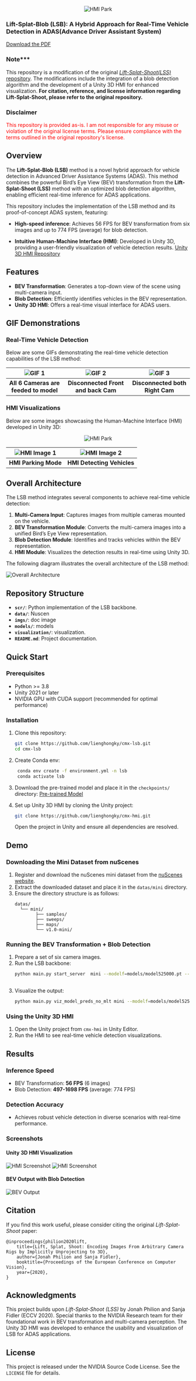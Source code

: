 <p align="center">
    <img src="./imgs/banner.png" alt="HMI Park">
</p>

### Lift-Splat-Blob (LSB): A Hybrid Approach for Real-Time Vehicle Detection in ADAS(Advance Driver Assistant System)
[Download the PDF](./imgs/LSB.pdf)

### Note***
This repository is a modification of the original [*Lift-Splat-Shoot(LSS)* repository](https://github.com/nv-tlabs/lift-splat-shoot). The modifications include the integration of a blob detection algorithm and the development of a Unity 3D HMI for enhanced visualization. **For citation, reference, and license information regarding Lift-Splat-Shoot, please refer to the original repository.**


### Disclaimer
<span style="color:red">This repository is provided as-is. I am not responsible for any misuse or violation of the original license terms. Please ensure compliance with the terms outlined in the original repository's license.</span>

## Overview
The **Lift-Splat-Blob (LSB)** method is a novel hybrid approach for vehicle detection in Advanced Driver Assistance Systems (ADAS). This method combines the powerful Bird’s Eye View (BEV) transformation from the **Lift-Splat-Shoot (LSS)** method with an optimized blob detection algorithm, enabling efficient real-time inference for ADAS applications.

This repository includes the implementation of the LSB method and its proof-of-concept ADAS system, featuring:
- **High-speed inference**: Achieves 56 FPS for BEV transformation from six images and up to 774 FPS (average) for blob detection.

- **Intuitive Human-Machine Interface (HMI)**: Developed in Unity 3D, providing a user-friendly visualization of vehicle detection results. [Unity 3D HMI Repository](https://github.com/lienghongky/cmx-hmi)

## Features
- **BEV Transformation**: Generates a top-down view of the scene using multi-camera input.
- **Blob Detection**: Efficiently identifies vehicles in the BEV representation.
- **Unity 3D HMI**: Offers a real-time visual interface for ADAS users.

## GIF Demonstrations

### Real-Time Vehicle Detection
Below are some GIFs demonstrating the real-time vehicle detection capabilities of the LSB method:

| ![GIF 1](./imgs/full_cams.gif)| ![GIF 2](./imgs/drop_front_back_cam.gif) | ![GIF 3](./imgs/drop_right_cams.gif)|
|:------------------------------:|:----------------------------------------:|:-----------------------------------:|
| **All 6 Cameras are feeded to model** | **Disconnected Front and back Cam** | **Disconnected both Right Cam** |

### HMI Visualizations
Below are some images showcasing the Human-Machine Interface (HMI) developed in Unity 3D:

<p align="center">
    <img src="./imgs/hmi-gif.gif" alt="HMI Park">
</p>

| ![HMI Image 1](./imgs/hmi-p.png) | ![HMI Image 2](./imgs/hmi-d4.png) |
|:-------------------------------------:|:-------------------------------------:|
| **HMI Parking Mode**               | **HMI Detecting Vehicles**               |


## Overall Architecture

The LSB method integrates several components to achieve real-time vehicle detection:

1. **Multi-Camera Input**: Captures images from multiple cameras mounted on the vehicle.
2. **BEV Transformation Module**: Converts the multi-camera images into a unified Bird’s Eye View representation.
3. **Blob Detection Module**: Identifies and tracks vehicles within the BEV representation.
4. **HMI Module**: Visualizes the detection results in real-time using Unity 3D.

The following diagram illustrates the overall architecture of the LSB method:

![Overall Architecture](./imgs/Overall.png)

## Repository Structure
- **`scr/`**: Python implementation of the LSB backbone.
- **`data/`**: Nuscen
- **`imgs/`**: doc image
- **`models/`**: models
- **`visualization/`**:  visualization.
- **`README.md`**: Project documentation.

## Quick Start
### Prerequisites
- Python >= 3.8
- Unity 2021 or later
- NVIDIA GPU with CUDA support (recommended for optimal performance)

### Installation
1. Clone this repository:
   ```bash
   git clone https://github.com/lienghongky/cmx-lsb.git
   cd cmx-lsb
   ```

2. Create Conda env:
   ```bash
    conda env create -f environment.yml -n lsb
    conda activate lsb
   ```

3. Download the pre-trained model and place it in the `checkpoints/` directory:
   [Pre-trained Model](https://drive.google.com/file/d/1bsUYveW_eOqa4lglryyGQNeC4fyQWvQQ/view?usp=sharing)

4. Set up Unity 3D HMI by cloning the Unity project:
   ```bash
   git clone https://github.com/lienghongky/cmx-hmi.git
   ```
   Open the project in Unity and ensure all dependencies are resolved.

## Demo
### Downloading the Mini Dataset from nuScenes
1. Register and download the nuScenes mini dataset from the [nuScenes website](https://www.nuscenes.org/download).
2. Extract the downloaded dataset and place it in the `datas/mini` directory.
3. Ensure the directory structure is as follows:
    ```
    datas/
      └── mini/
            ├── samples/
            ├── sweeps/
            ├── maps/
            └── v1.0-mini/
    ```
### Running the BEV Transformation + Blob Detection
1. Prepare a set of six camera images.
2. Run the LSB backbone:
   ```bash
   python main.py start_server  mini --modelf=models/model525000.pt --dataroot=datas --map_folder=datas/mini
 
   ```
3. Visualize the output:
   ```bash
   python main.py viz_model_preds_no_mlt mini --modelf=models/model525000.pt --dataroot=datas --map_folder=datas/mini
   ```

### Using the Unity 3D HMI
1. Open the Unity project from `cmx-hmi` in Unity Editor.
2. Run the HMI to see real-time vehicle detection visualizations.

## Results
### Inference Speed
- BEV Transformation: **56 FPS** (6 images)
- Blob Detection: **497-1698 FPS** (average: 774 FPS)

### Detection Accuracy
- Achieves robust vehicle detection in diverse scenarios with real-time performance.

### Screenshots
#### Unity 3D HMI Visualization
![HMI Screenshot](./imgs/hmi.png)
![HMI Screenshot](./imgs/hmi-cluster.png)

#### BEV Output with Blob Detection
![BEV Output](./imgs/output.gif)

## Citation
If you find this work useful, please consider citing the original *Lift-Splat-Shoot* paper:
```
@inproceedings{philion2020lift,
    title={Lift, Splat, Shoot: Encoding Images From Arbitrary Camera Rigs by Implicitly Unprojecting to 3D},
    author={Jonah Philion and Sanja Fidler},
    booktitle={Proceedings of the European Conference on Computer Vision},
    year={2020},
}
```

## Acknowledgments
This project builds upon *Lift-Splat-Shoot (LSS)* by Jonah Philion and Sanja Fidler (ECCV 2020). Special thanks to the NVIDIA Research team for their foundational work in BEV transformation and multi-camera perception. The Unity 3D HMI was developed to enhance the usability and visualization of LSB for ADAS applications.

## License
This project is released under the NVIDIA Source Code License. See the `LICENSE` file for details.

